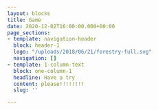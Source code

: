 ```yaml
---
layout: blocks
title: Game
date: 2020-12-02T16:00:00.000+00:00
page_sections:
- template: navigation-header
  block: header-1
  logo: "/uploads/2018/06/21/forestry-full.svg"
  navigation: []
- template: 1-column-text
  block: one-column-1
  headline: Have a try
  content: please!!!!!!!!
  slug: ''

---
```

